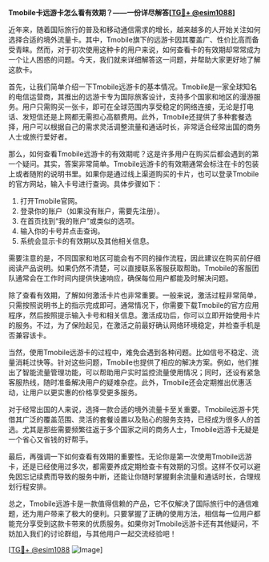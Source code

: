 **Tmobile卡远游卡怎么看有效期？——一份详尽解答[[TG💪+ @esim1088](https://t.me/s/esim1088)]**

近年来，随着国际旅行的普及和移动通信需求的增长，越来越多的人开始关注如何选择合适的境外流量卡。其中，Tmobile旗下的远游卡因其覆盖广、性价比高而备受青睐。然而，对于初次使用这种卡的用户来说，如何查看卡的有效期却常常成为一个让人困惑的问题。今天，我们就来详细解答这一问题，并帮助大家更好地了解这款卡。

首先，让我们简单介绍一下Tmobile远游卡的基本情况。Tmobile是一家全球知名的电信运营商，其推出的远游卡专为国际旅客设计，支持多个国家和地区的漫游服务。用户只需购买一张卡，即可在全球范围内享受稳定的网络连接，无论是打电话、发短信还是上网都无需担心高额费用。此外，Tmobile还提供了多种套餐选择，用户可以根据自己的需求灵活调整流量和通话时长，非常适合经常出国的商务人士或旅行爱好者。

那么，如何查看Tmobile远游卡的有效期呢？这是许多用户在购买后都会遇到的第一个疑问。其实，答案非常简单。Tmobile远游卡的有效期通常会标注在卡的包装上或者随附的说明书里。如果你是通过线上渠道购买的卡片，也可以登录Tmobile的官方网站，输入卡号进行查询。具体步骤如下：

1. 打开Tmobile官网。
2. 登录你的账户（如果没有账户，需要先注册）。
3. 在首页找到“我的账户”或类似的选项。
4. 输入你的卡号并点击查询。
5. 系统会显示卡的有效期以及其他相关信息。

需要注意的是，不同国家和地区可能会有不同的操作流程，因此建议在购买前仔细阅读产品说明。如果仍然不清楚，可以直接联系客服获取帮助。Tmobile的客服团队通常会在工作时间内提供快速响应，确保每位用户都能及时解决问题。

除了查看有效期，了解如何激活卡片也非常重要。一般来说，激活过程非常简单，只需按照说明书上的指示完成即可。通常情况下，你需要下载Tmobile的官方应用程序，然后按照提示输入卡号和相关信息。激活成功后，你可以立即开始使用卡片的服务。不过，为了保险起见，在激活之前最好确认网络环境稳定，并检查手机是否兼容该卡。

当然，使用Tmobile远游卡的过程中，难免会遇到各种问题。比如信号不稳定、流量消耗过快等。针对这些问题，Tmobile也提供了相应的解决方案。例如，他们推出了智能流量管理功能，可以帮助用户实时监控流量使用情况；同时，还设有紧急客服热线，随时准备解决用户的疑难杂症。此外，Tmobile还会定期推出优惠活动，让用户以更实惠的价格享受更多服务。

对于经常出国的人来说，选择一款合适的境外流量卡至关重要。Tmobile远游卡凭借其广泛的覆盖范围、灵活的套餐设置以及贴心的服务支持，已经成为很多人的首选。尤其是那些需要频繁往返于多个国家之间的商务人士，Tmobile远游卡无疑是一个省心又省钱的好帮手。

最后，再强调一下如何查看有效期的重要性。无论你是第一次使用Tmobile远游卡，还是已经使用过多次，都需要养成定期检查卡有效期的习惯。这样不仅可以避免因忘记续费而导致的服务中断，还能让你随时掌握剩余流量和通话时长，合理规划行程安排。

总之，Tmobile远游卡是一款值得信赖的产品，它不仅解决了国际旅行中的通信难题，还为用户带来了极大的便利。只要掌握了正确的使用方法，相信每一位用户都能充分享受到这款卡带来的优质服务。如果你对Tmobile远游卡还有其他疑问，不妨加入我们的讨论群组，与其他用户一起交流经验吧！

[[TG💪+ @esim1088](https://t.me/s/esim1088) ![Image](https://i.postimg.cc/4NQfJmqS/Snipaste-2025-05-13-00-14-12.png)]